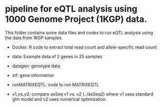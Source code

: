 # pipeline for eQTL analysis using 1000 Genome Project (1KGP) data. 


This folder contains some data files and codes to run eQTL analysis using the data from 1KGP samples.

- Docker: R code to extract total read count and allele-specific read count

- data: Example data of 2 genes in 25 samples

- datagen: genotype data

- inf: gene information

- runMATRIXEQTL: code to run MATRIXEQTL

- v1_vs_v2: compare asSeq v1 vs. v2 (../asSeq2) where v1 uses standard glm model and v2 uses numerical optimization. 


